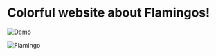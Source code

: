 # Colorful website about Flamingos!
[![Demo](https://i.imgur.com/xHgFi3A.png)](https://mantasmikal.github.io/flamingo-app/)

![Flamingo](https://i.imgur.com/J0pYx5N.png)
